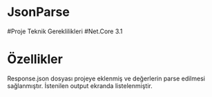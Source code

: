 # JsonParse
#Proje Teknik Gereklilikleri
#Net.Core 3.1


# Özellikler
Response.json dosyası projeye eklenmiş ve değerlerin parse edilmesi sağlanmıştır.
İstenilen output ekranda listelenmiştir.


